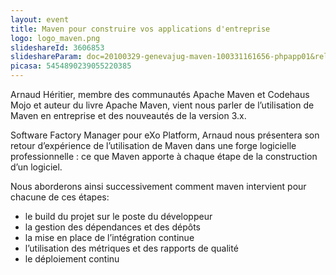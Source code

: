 ```yaml
---
layout: event
title: Maven pour construire vos applications d'entreprise
logo: logo_maven.png
slideshareId: 3606853
slideshareParam: doc=20100329-genevajug-maven-100331161656-phpapp01&rel=0&stripped_title=apache-maven-at-genevajug-by-arnaud-hritier&userName=GenevaJUG
picasa: 5454890239055220385
---
```


Arnaud Héritier, membre des communautés Apache Maven et Codehaus Mojo et auteur du livre Apache Maven, vient nous parler de l’utilisation de Maven en entreprise et des nouveautés de la version 3.x.

Software Factory Manager pour eXo Platform, Arnaud nous présentera son retour d’expérience de l’utilisation de Maven dans une forge logicielle professionnelle : ce que Maven apporte à chaque étape de la construction d’un logiciel.

Nous aborderons ainsi successivement comment maven intervient pour chacune de ces étapes:
* le build du projet sur le poste du développeur
* la gestion des dépendances et des dépôts
* la mise en place de l’intégration continue
* l’utilisation des métriques et des rapports de qualité
* le déploiement continu